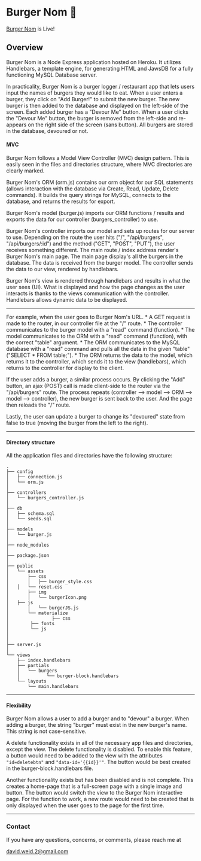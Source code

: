 # Burger Nom :hamburger:

[Burger Nom](https://desolate-garden-11224.herokuapp.com/) is Live!

## Overview

Burger Nom is a Node Express application hosted on Heroku. It utilizes Handlebars, a template engine, for generating HTML and JawsDB for a fully functioning MySQL Database server.

In practicality, Burger Nom is a burger logger / restaurant app that lets users input the names of burgers they would like to eat. When a user enters a burger, they click on "Add Burger!" to submit the new burger.
The new burger is then added to the database and displayed on the left-side of the screen. Each added burger has a "Devour Me" button. When a user clicks the "Devour Me" button, the burger is removed from the left-side
and re-appears on the right side of the screen (sans button). All burgers are stored in the database, devoured or not.

#### MVC

Burger Nom follows a Model View Controller (MVC) design pattern. This is easily seen in the files and directories structure, where MVC directories are clearly marked.

Burger Nom's ORM (orm.js) contains our orm object for our SQL statements (allows interaction with the database via Create, Read, Update, Delete commands). It builds the query strings for MySQL, connects to the database, and returns the results for export.

Burger Nom's model (burger.js) imports our ORM functions / results and exports the data for our controller (burgers_controller) to use.

Burger Nom's controller imports our model and sets up routes for our server to use. Depending on the route the user hits ("/", "/api/burgers", "/api/burgers/:id") and the method ("GET", "POST", "PUT"), the user receives something different.
The main route / index address render's Burger Nom's main page. The main page display's all the burgers in the database. The data is received from the burger model. The controller sends the data to our view, rendered by handlebars.

Burger Nom's view is rendered through handlebars and results in what the user sees (UI). What is displayed and how the page changes as the user interacts is thanks to the views communication with the controller.
Handlebars allows dynamic data to be displayed.

- - -

For example, when the user goes to Burger Nom's URL.
	* A GET request is made to the router, in our controller file at the "/" route.
	* The controller communicates to the burger model with a "read" command (function).
	* The model communicates to the ORM with a "read" command (function), with the correct "table" argument.
	* The ORM communicates to the MySQL database with a "read" command and pulls all the data in the given "table" ("SELECT * FROM table;").
	* The ORM returns the data to the model, which returns it to the controller, which sends it to the view (handlebars), which returns to the controller for display to the client.

If the user adds a burger, a similar process occurs. By clicking the "Add" button, an ajax (POST) call is made client-side to the router via the "/api/burgers" route.
The process repeats (controller --> model --> ORM --> model --> controller), the new burger is sent back to the user. And the page then reloads the "/" route.

Lastly, the user can update a burger to change its "devoured" state from false to true (moving the burger from the left to the right).

- - -

#### Directory structure

All the application files and directories have the following structure:

```
.
├── config
│   ├── connection.js
│   └── orm.js
│ 
├── controllers
│   └── burgers_controller.js
│
├── db
│   ├── schema.sql
│   └── seeds.sql
│
├── models
│   └── burger.js
│ 
├── node_modules
│ 
├── package.json
│
├── public
│   └── assets
│       ├── css
│       │   ├── burger_style.css
│	│   └── reset.css
│       ├── img
│       │   └── burgerIcon.png
│	├── js
│       │   └── burgerJS.js
│       └── materialize
│                ├── css
│		 ├── fonts
│		 └── js
│   
│
├── server.js
│
└── views
    ├── index.handlebars
    ├── partials
    │	└── burgers
    │	       └── burger-block.handlebars
    └── layouts
        └── main.handlebars
```

- - -

#### Flexibility

Burger Nom allows a user to add a burger and to "devour" a burger. When adding a burger, the string "burger" must exist in the new burger's name. This string is not case-sensitive.

A delete functionality exists in all of the necessary app files and directories, except the view. The delete functionality is disabled. To enable this feature, a button would need
to be added to the view with the attributes `"id=deletebtn"` and `"data-id='{{id}}'"`. The button would be best created in the burger-block.handlebars file.

Another functionality exists but has been disabled and is not complete. This creates a home-page that is a full-screen page with a single image and button. The button would
switch the view to the Burger Nom interactive page. For the function to work, a new route would need to be created that is only displayed when the user goes to the page for the first time.

- - -

### Contact

If you have any questions, concerns, or comments, please reach me at

david.weid.2@gmail.com
